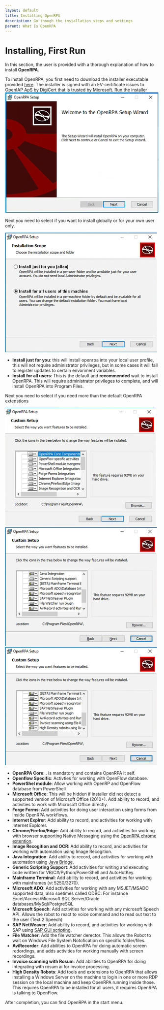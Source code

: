 ```yaml
---
layout: default
title: Installing OpenRPA
description: Go though the installation steps and settings
parent: What Is OpenRPA
---
```

# Installing, First Run

In this section, the user is provided with a thorough explanation of how to install **OpenRPA**.

To install OpenRPA, you first need to download the installer executable provided [here](https://github.com/open-rpa/openrpa/releases/latest/download/OpenRPA.msi).
The installer is signed with an EV-certificate issues to OpenIAP ApS by DigiCert that is trusted by Microsoft.
Run the installer
![msi welcome screen](OpenRPA-Installer/msi-welcome-screen.png)

Next you need to select if you want to install globally or for your own user only.

![Installation Scope](OpenRPA-Installer/Installation-Scope.png)

- **Install just for you**: this will install openrpa into your local user profile, this will not require administrator privileges, but in some cases it will fail to register updates to certain envoriment variables.
- **Install for all users**: This is the default and **recommended** wait to install OpenRPA. This will require administrator privileges to complete, and will install OpenRPA into Program Files.

Next you need to select if you need more than the default OpenRPA extenstions

![Custom Setup 1](OpenRPA-Installer/Custom-Setup-1.png)
![Custom Setup 2](OpenRPA-Installer/Custom-Setup-2.png)
![Custom Setup 3](OpenRPA-Installer/Custom-Setup-3.png)

- **OpenRPA Core**: . Is mandatory and contains OpenRPA it self.
- **Openflow Specific**: Activties for working with OpenFlow database.
- **PowerShel module**: Allow working with OpenRP and OpenFlow database from PowerShell
- **Microsoft Office**: This will be hidden if installer did not detect a supported version of Microsoft Office (2010+). Add ability to record, and activities to work with Microsoft Office directly.
- **Forge Forms**: Add activities for doing user interaction using forms from inside OpenRPA workflows.
- **Internet Explrer**: Add ability to record, and activities for working with Internet Explorer.
- **Chrome/Firefox/Edge**: Add ability to record, and activities for working with browser supporting Native Messaging using the [OpenRPA chrome extention](https://chrome.google.com/webstore/detail/openrpa/hpnihnhlcnfejboocnckgchjdofeaphe).
- **Image Recogition and OCR**: Add ability to record, and activities for working with automation using Image Recogition.
- **Java Integration**: Add ability to record, and activities for working with automation using [Java Bridge](https://www.oracle.com/java/technologies/javase/javase-tech-access-bridge.html).
- **Generic Scripting Support**: Add activities for writing and executing code written for VB/C#/Python/PowerShell and AutoHotKey. 
- **Mainframe Terminal**: Add ability to record, and activities for working with mainframes (vt 5250/3270).
- **Microsoft ADO**: Add activities for working with any MSJET/MSADO supported data, also soetimes called ODBC. For instance Excel/Access/Microsoft SQL Server/Oracle databases/MySql/PostgreSQL 
- **Microsoft Speech**: Add activities for working with any microsoft Speech API. Allows the robot to react to voice command and to read out text to the user (Text 2 Speech)
- **SAP NetWeaver**: Add ability to record, and activities for working with SAP using [SAP GUI scripting](https://help.sap.com/docs/sap_gui_for_windows/b47d018c3b9b45e897faf66a6c0885a8/babdf65f4d0a4bd8b40f5ff132cb12fa.html).
- **File Watcher**: Add the file watcher derector. This allows the Robot to wait on Windows File System Notofication on specific folder/files.
- **AviRecorder**: Add abilities to OpenRPA for doing automatic screen redordings, and adds activities for working manually with screen recordings.
- **Invoice scanning with Rosum**: Add abilities to OpenRPA for doing integrating with rosum ai for invoice processing.
- **High Density Robots**: Add tools and extensions to OpenRPA that allows installing a Windows Server on the machine to login in one or more RDP session on the local machine and keep OpenRPA running inside those. This requires OpenRPA to be installed for all users, it requires OpenRPA is talking to OpenFlow.

After completion, you can find OpenRPA in the start menu.

